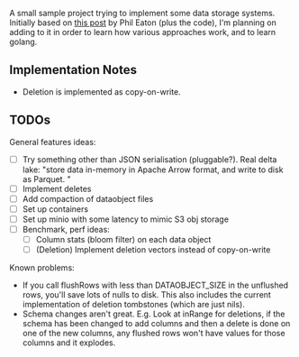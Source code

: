 A small sample project trying to implement some data storage systems. Initially
based on [this
post](https://notes.eatonphil.com/2024-09-29-build-a-serverless-acid-database-with-this-one-neat-trick.html)
by Phil Eaton (plus the code), I'm planning on adding to it in order to learn
how various approaches work, and to learn golang.

## Implementation Notes

- Deletion is implemented as copy-on-write.

## TODOs

General features ideas:

- [ ] Try something other than JSON serialisation (pluggable?). Real delta lake: "store data in-memory in Apache Arrow format, and write to disk as Parquet. "
- [ ] Implement deletes
- [ ] Add compaction of dataobject files
- [ ] Set up containers
- [ ] Set up minio with some latency to mimic S3 obj storage
- [ ] Benchmark, perf ideas:
  - [ ] Column stats (bloom filter) on each data object
  - [ ] (Deletion) Implement deletion vectors instead of copy-on-write

Known problems:

- If you call flushRows with less than DATAOBJECT_SIZE in the unflushed rows, you'll save lots of nulls to disk. This
  also includes the current implementation of deletion tombstones (which are just nils).
- Schema changes aren't great. E.g. Look at inRange for deletions, if the schema has been changed to add columns and then a delete is done on one of the new columns, any flushed rows won't have values for those columns and it explodes.
